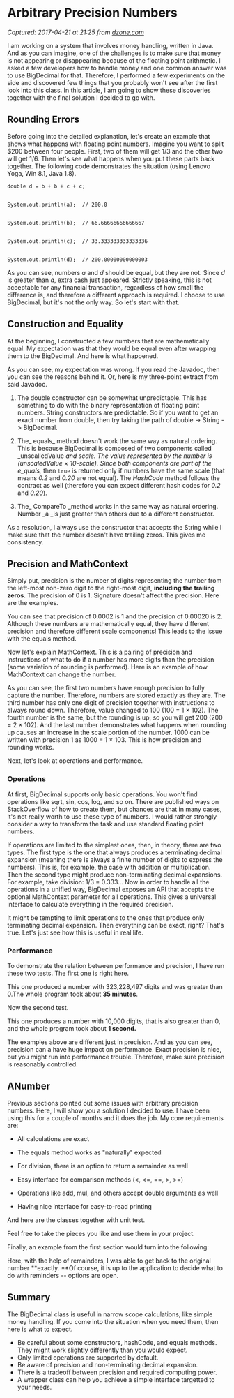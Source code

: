 # Arbitrary Precision Numbers

_Captured: 2017-04-21 at 21:25 from [dzone.com](https://dzone.com/articles/arbitrary-precision-numbers?edition=292907&utm_source=Daily%20Digest&utm_medium=email&utm_campaign=dd%202017-04-21)_

I am working on a system that involves money handling, written in Java. And as you can imagine, one of the challenges is to make sure that money is not appearing or disappearing because of the floating point arithmetic. I asked a few developers how to handle money and one common answer was to use BigDecimal for that. Therefore, I performed a few experiments on the side and discovered few things that you probably won't see after the first look into this class. In this article, I am going to show these discoveries together with the final solution I decided to go with.

## Rounding Errors

Before going into the detailed explanation, let's create an example that shows what happens with floating point numbers. Imagine you want to split $200 between four people. First, two of them will get 1/3 and the other two will get 1/6. Then let's see what happens when you put these parts back together. The following code demonstrates the situation (using Lenovo Yoga, Win 8.1, Java 1.8).
    
    
    double d = b + b + c + c;
    
    
    System.out.println(a);  // 200.0
    
    
    System.out.println(b);  // 66.66666666666667
    
    
    System.out.println(c);  // 33.333333333333336
    
    
    System.out.println(d);  // 200.00000000000003

As you can see, numbers _a_ and _d_ should be equal, but they are not. Since _d_ is greater than _a_, extra cash just appeared. Strictly speaking, this is not acceptable for any financial transaction, regardless of how small the difference is, and therefore a different approach is required. I choose to use BigDecimal, but it's not the only way. So let's start with that.

## Construction and Equality

At the beginning, I constructed a few numbers that are mathematically equal. My expectation was that they would be equal even after wrapping them to the BigDecimal. And here is what happened.

As you can see, my expectation was wrong. If you read the Javadoc, then you can see the reasons behind it. Or, here is my three-point extract from said Javadoc.

  1. The double constructor can be somewhat unpredictable. This has something to do with the binary representation of floating point numbers. String constructors are predictable. So if you want to get an exact number from double, then try taking the path of double -> String -> BigDecimal.

  2. The_ equals_ method doesn't work the same way as natural ordering. This is because BigDecimal is composed of two components called _unscalledValue _and _scale_. The value represented by the number is (unscaledValue × 10-scale). Since both components are part of the e_quals,_ then `true` is returned only if numbers have the same scale (that means _0.2_ and _0.20_ are not equal). The _HashCode_ method follows the contract as well (therefore you can expect different hash codes for _0.2_ and _0.20_).

  3. The_ CompareTo _method works in the same way as natural ordering. Number _a _is just greater than others due to a different constructor.

As a resolution, I always use the constructor that accepts the String while I make sure that the number doesn't have trailing zeros. This gives me consistency.

## Precision and MathContext

Simply put, precision is the number of digits representing the number from the left-most non-zero digit to the right-most digit, **including the trailing zeros**. The precision of 0 is 1. Signature doesn't affect the precision. Here are the examples.

You can see that precision of 0.0002 is 1 and the precision of 0.00020 is 2. Although these numbers are mathematically equal, they have different precision and therefore different scale components! This leads to the issue with the equals method.

Now let's explain MathContext. This is a pairing of precision and instructions of what to do if a number has more digits than the precision (some variation of rounding is performed). Here is an example of how MathContext can change the number.

As you can see, the first two numbers have enough precision to fully capture the number. Therefore, numbers are stored exactly as they are. The third number has only one digit of precision together with instructions to always round down. Therefore, value changed to 100 (100 = 1 × 102). The fourth number is the same, but the rounding is up, so you will get 200 (200 = 2 × 102). And the last number demonstrates what happens when rounding up causes an increase in the scale portion of the number. 1000 can be written with precision 1 as 1000 = 1 × 103. This is how precision and rounding works.

Next, let's look at operations and performance.

### Operations

At first, BigDecimal supports only basic operations. You won't find operations like sqrt, sin, cos, log, and so on. There are published ways on StackOverflow of how to create them, but chances are that in many cases, it's not really worth to use these type of numbers. I would rather strongly consider a way to transform the task and use standard floating point numbers.

If operations are limited to the simplest ones, then, in theory, there are two types. The first type is the one that always produces a terminating decimal expansion (meaning there is always a finite number of digits to express the numbers). This is, for example, the case with addition or multiplication. Then the second type might produce non-terminating decimal expansions. For example, take division: 1/3 = 0.333... Now in order to handle all the operations in a unified way, BigDecimal exposes an API that accepts the optional MathContext parameter for all operations. This gives a universal interface to calculate everything in the required precision.

It might be tempting to limit operations to the ones that produce only terminating decimal expansion. Then everything can be exact, right? That's true. Let's just see how this is useful in real life.

### Performance

To demonstrate the relation between performance and precision, I have run these two tests. The first one is right here.

This one produced a number with 323,228,497 digits and was greater than 0.The whole program took about **35 minutes**.

Now the second test.

This one produces a number with 10,000 digits, that is also greater than 0, and the whole program took about **1 second.**

The examples above are different just in precision. And as you can see, precision can a have huge impact on performance. Exact precision is nice, but you might run into performance trouble. Therefore, make sure precision is reasonably controlled.

## ANumber

Previous sections pointed out some issues with arbitrary precision numbers. Here, I will show you a solution I decided to use. I have been using this for a couple of months and it does the job. My core requirements are:

  * All calculations are exact

  * The equals method works as "naturally" expected

  * For division, there is an option to return a remainder as well

  * Easy interface for comparison methods (<, <=, ==, >, >=)

  * Operations like add, mul, and others accept double arguments as well

  * Having nice interface for easy-to-read printing

And here are the classes together with unit test.

Feel free to take the pieces you like and use them in your project.

Finally, an example from the first section would turn into the following:

Here, with the help of remainders, I was able to get back to the original number **exactly. **Of course, it is up to the application to decide what to do with reminders -- options are open.

## Summary

The BigDecimal class is useful in narrow scope calculations, like simple money handling. If you come into the situation when you need them, then here is what to expect.

  * Be careful about some constructors, hashCode, and equals methods. They might work slightly differently than you would expect.
  * Only limited operations are supported by default.
  * Be aware of precision and non-terminating decimal expansion.
  * There is a tradeoff between precision and required computing power.
  * A wrapper class can help you achieve a simple interface targetted to your needs.
